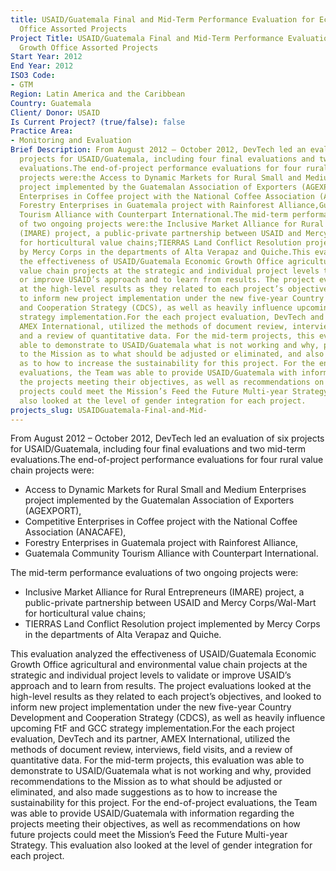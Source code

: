 ```yaml
---
title: USAID/Guatemala Final and Mid-Term Performance Evaluation for Economic Growth
  Office Assorted Projects
Project Title: USAID/Guatemala Final and Mid-Term Performance Evaluation for Economic
  Growth Office Assorted Projects
Start Year: 2012
End Year: 2012
ISO3 Code:
- GTM
Region: Latin America and the Caribbean
Country: Guatemala
Client/ Donor: USAID
Is Current Project? (true/false): false
Practice Area:
- Monitoring and Evaluation
Brief Description: From August 2012 – October 2012, DevTech led an evaluation of six
  projects for USAID/Guatemala, including four final evaluations and two mid-term
  evaluations.The end-of-project performance evaluations for four rural value chain
  projects were:the Access to Dynamic Markets for Rural Small and Medium Enterprises
  project implemented by the Guatemalan Association of Exporters (AGEXPORT),the Competitive
  Enterprises in Coffee project with the National Coffee Association (ANACAFE),the
  Forestry Enterprises in Guatemala project with Rainforest Alliance,Guatemala Community
  Tourism Alliance with Counterpart International.The mid-term performance evaluations
  of two ongoing projects were:the Inclusive Market Alliance for Rural Entrepreneurs
  (IMARE) project, a public-private partnership between USAID and Mercy Corps/Wal-Mart
  for horticultural value chains;TIERRAS Land Conflict Resolution project implemented
  by Mercy Corps in the departments of Alta Verapaz and Quiche.This evaluation analyzed
  the effectiveness of USAID/Guatemala Economic Growth Office agricultural and environmental
  value chain projects at the strategic and individual project levels to validate
  or improve USAID’s approach and to learn from results. The project evaluations looked
  at the high-level results as they related to each project’s objectives, and looked
  to inform new project implementation under the new five-year Country Development
  and Cooperation Strategy (CDCS), as well as heavily influence upcoming FtF and GCC
  strategy implementation.For the each project evaluation, DevTech and its partner,
  AMEX International, utilized the methods of document review, interviews, field visits,
  and a review of quantitative data. For the mid-term projects, this evaluation was
  able to demonstrate to USAID/Guatemala what is not working and why, provided recommendations
  to the Mission as to what should be adjusted or eliminated, and also made suggestions
  as to how to increase the sustainability for this project. For the end-of-project
  evaluations, the Team was able to provide USAID/Guatemala with information regarding
  the projects meeting their objectives, as well as recommendations on how future
  projects could meet the Mission’s Feed the Future Multi-year Strategy. This evaluation
  also looked at the level of gender integration for each project.
projects_slug: USAIDGuatemala-Final-and-Mid-
---
```


From August 2012 – October 2012, DevTech led an evaluation of six projects for USAID/Guatemala, including four final evaluations and two mid-term evaluations.The end-of-project performance evaluations for four rural value chain projects were:
* Access to Dynamic Markets for Rural Small and Medium Enterprises project implemented by the Guatemalan Association of Exporters (AGEXPORT),
* Competitive Enterprises in Coffee project with the National Coffee Association (ANACAFE),
* Forestry Enterprises in Guatemala project with Rainforest Alliance,
* Guatemala Community Tourism Alliance with Counterpart International.

The mid-term performance evaluations of two ongoing projects were:
* Inclusive Market Alliance for Rural Entrepreneurs (IMARE) project, a public-private partnership between USAID and Mercy Corps/Wal-Mart for horticultural value chains;
* TIERRAS Land Conflict Resolution project implemented by Mercy Corps in the departments of Alta Verapaz and Quiche.

This evaluation analyzed the effectiveness of USAID/Guatemala Economic Growth Office agricultural and environmental value chain projects at the strategic and individual project levels to validate or improve USAID’s approach and to learn from results. The project evaluations looked at the high-level results as they related to each project’s objectives, and looked to inform new project implementation under the new five-year Country Development and Cooperation Strategy (CDCS), as well as heavily influence upcoming FtF and GCC strategy implementation.For the each project evaluation, DevTech and its partner, AMEX International, utilized the methods of document review, interviews, field visits, and a review of quantitative data. For the mid-term projects, this evaluation was able to demonstrate to USAID/Guatemala what is not working and why, provided recommendations to the Mission as to what should be adjusted or eliminated, and also made suggestions as to how to increase the sustainability for this project. For the end-of-project evaluations, the Team was able to provide USAID/Guatemala with information regarding the projects meeting their objectives, as well as recommendations on how future projects could meet the Mission’s Feed the Future Multi-year Strategy. This evaluation also looked at the level of gender integration for each project.